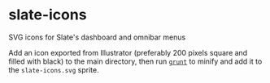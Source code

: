 # slate-icons
SVG icons for Slate's dashboard and omnibar menus

Add an icon exported from Illustrator (preferably 200 pixels square and filled with black) to the main directory, then run [`grunt`](http://gruntjs.com/) to minify and add it to the `slate-icons.svg` sprite.